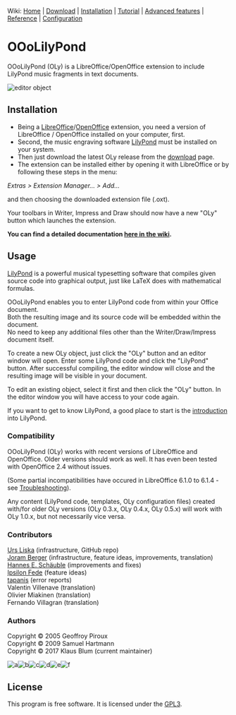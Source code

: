 Wiki:  [Home](https://github.com/ooolilypond/OOoLilyPond/wiki#ooolilypond) | [Download](https://github.com/ooolilypond/OOoLilyPond/wiki/Downloads#downloads) | [Installation](https://github.com/ooolilypond/OOoLilyPond/wiki/Installation#installation) | [Tutorial](https://github.com/ooolilypond/OOoLilyPond/wiki/Tutorial#tutorial) | [Advanced features](https://github.com/ooolilypond/OOoLilyPond/wiki/Advanced-features#advanced-features) | [Reference](https://github.com/ooolilypond/OOoLilyPond/wiki/Editor-(main-window-reference)#editor-main-window-reference) | [Configuration](https://github.com/ooolilypond/OOoLilyPond/wiki/Config#configuration-dialogue)

# OOoLilyPond

OOoLilyPond (OLy) is a LibreOffice/OpenOffice extension to include LilyPond music fragments in text documents.

![editor object](https://raw.githubusercontent.com/ooolilypond/wiki-resources/master/images/editor-object-02.gif)

## Installation

* Being a [LibreOffice]/[OpenOffice] extension, you need a version of LibreOffice / OpenOffice installed on your computer, first.  
* Second, the music engraving software [LilyPond] must be installed on your system.  
* Then just download the latest OLy release from the [download] page.  
* The extension can be installed either by opening it with LibreOffice or by following these steps in the menu:

*Extras > Extension Manager… > Add…*

and then choosing the downloaded extension file (.oxt).

Your toolbars in Writer, Impress and Draw should now have a new "OLy" button which launches the extension.

**You can find a detailed documentation [here in the wiki](https://github.com/ooolilypond/OOoLilyPond/wiki/Installation#installation).**

## Usage

[LilyPond] is a powerful musical typesetting software that compiles given source code into graphical output, just like LaTeX does with mathematical formulas. 

OOoLilyPond enables you to enter LilyPond code from within your Office document.  
  Both the resulting image and its source code will be embedded within the document.  
  No need to keep any additional files other than the Writer/Draw/Impress document itself.

To create a new OLy object, just click the "OLy" button and an editor window will open. Enter some LilyPond code and click the "LilyPond" button. After successful compiling, the editor window will close and the resulting image will be visible in your document. 

To edit an existing object, select it first and then click the "OLy" button. In the editor window you will have access to your code again.

If you want to get to know LilyPond, a good place to start is the [introduction] into LilyPond.

### Compatibility 

OOoLilyPond (OLy) works with recent versions of LibreOffice and OpenOffice. Older versions should work as well. It has even been tested with OpenOffice 2.4 without issues. 

(Some partial incompatibilities have occured in LibreOffice 6.1.0 to 6.1.4 - see [Troubleshooting](https://github.com/ooolilypond/OOoLilyPond/wiki/Troubleshooting#execution-aborts-with-error-message-incorrect-property-value)).

Any content (LilyPond code, templates, OLy configuration files) created with/for older OLy versions (OLy 0.3.x, OLy 0.4.x, OLy 0.5.x) will work with OLy 1.0.x, but not necessarily vice versa.


[LibreOffice]: http://libreoffice.org/
[OpenOffice]: http://www.openoffice.org/
[LilyPond]: http://lilypond.org
[download]: https://github.com/ooolilypond/OOoLilyPond/wiki/Downloads#downloads
[introduction]: http://lilypond.org/introduction.html
[Introduction into OOoLilyPond]: http://lilypondblog.org/2017/04/ooolilypond-creating-musical-snippets-in-libreoffice-documents/

### Contributors

[Urs Liska](https://github.com/uliska) (infrastructure, GitHub repo)  
[Joram Berger](https://github.com/joram-berger) (infrastructure, feature ideas, improvements, translation)  
[Hannes E. Schäuble](https://github.com/edgar79) (improvements and fixes)  
[Ipsilon Fede](https://github.com/yfede) (feature ideas)  
[tapanis](https://github.com/tapanis) (error reports)  
Valentin Villenave (translation)  
Olivier Miakinen (translation)  
Fernando Villagran (translation)

### Authors

Copyright © 2005 Geoffroy Piroux  
Copyright © 2009 Samuel Hartmann  
Copyright © 2017 Klaus Blum (current maintainer)

<a id="envelope">![a](https://raw.githubusercontent.com/ooolilypond/wiki-resources/master/images/score-a.png)</a>![b](https://raw.githubusercontent.com/ooolilypond/wiki-resources/master/images/score-b.png)![c](https://raw.githubusercontent.com/ooolilypond/wiki-resources/master/images/score-c.png)![d](https://raw.githubusercontent.com/ooolilypond/wiki-resources/master/images/score-d.png)![e](https://raw.githubusercontent.com/ooolilypond/wiki-resources/master/images/score-e.png)![f](https://raw.githubusercontent.com/ooolilypond/wiki-resources/master/images/score-f.png)

## License

This program is free software. It is licensed under the [GPL3].

[GPL3]: https://www.gnu.org/licenses/gpl.html "GPL3"
